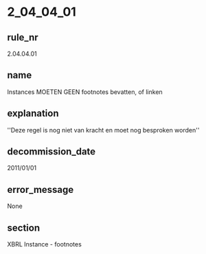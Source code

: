 # 2_04_04_01

## rule_nr
2.04.04.01

## name
Instances MOETEN GEEN footnotes bevatten, of linken

## explanation
''Deze regel is nog niet van kracht en moet nog besproken worden''

## decommission_date
2011/01/01

## error_message
None

## section
XBRL Instance - footnotes

